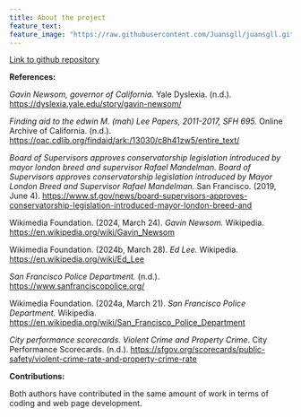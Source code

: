 ```yaml
---
title: About the project
feature_text:
feature_image: "https://raw.githubusercontent.com/Juansgll/juansgll.github.io/main/Pictures/golden-gate-bridge-header.jpg"
---
```

[Link to github repository](https://github.com/Juansgll/juansgll.github.io "Link to github")



**References:** 

*Gavin Newsom, governor of California.* Yale Dyslexia. (n.d.). https://dyslexia.yale.edu/story/gavin-newsom/ 

*Finding aid to the edwin M. (mah) Lee Papers, 2011-2017, SFH 695.* Online Archive of California. (n.d.). https://oac.cdlib.org/findaid/ark:/13030/c8h41zw5/entire_text/ 

*Board of Supervisors approves conservatorship legislation introduced by mayor london breed and supervisor Rafael Mandelman. Board of Supervisors approves conservatorship legislation introduced by Mayor London Breed and Supervisor Rafael Mandelman*. San Francisco. (2019, June 4). https://www.sf.gov/news/board-supervisors-approves-conservatorship-legislation-introduced-mayor-london-breed-and 

Wikimedia Foundation. (2024, March 24). *Gavin Newsom.* Wikipedia. https://en.wikipedia.org/wiki/Gavin_Newsom 

Wikimedia Foundation. (2024b, March 28). *Ed Lee.* Wikipedia. https://en.wikipedia.org/wiki/Ed_Lee 

*San Francisco Police Department.* (n.d.). https://www.sanfranciscopolice.org/ 

Wikimedia Foundation. (2024a, March 21). *San Francisco Police Department.* Wikipedia. https://en.wikipedia.org/wiki/San_Francisco_Police_Department 

*City performance scorecards. Violent Crime and Property Crime*. City Performance Scorecards. (n.d.). https://sfgov.org/scorecards/public-safety/violent-crime-rate-and-property-crime-rate 

**Contributions:**

Both authors have contributed in the same amount of work in terms of coding and web page development.
